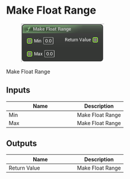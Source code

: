 # Make Float Range

<div align="left" data-full-width="false">

<figure><img src="Make_Float_Range.png" alt=""><figcaption></figcaption></figure>

</div>

Make Float Range

## Inputs

<table>
<thead><tr><th width="170">Name</th><th>Description</th></tr></thead>
<tbody>
<tr><td>Min</td><td>Make Float Range</td></tr>
<tr><td>Max</td><td>Make Float Range</td></tr>
</tbody>
</table>

## Outputs

<table>
<thead><tr><th width="170">Name</th><th>Description</th></tr></thead>
<tbody>
<tr><td>Return Value</td><td>Make Float Range</td></tr>
</tbody>
</table>